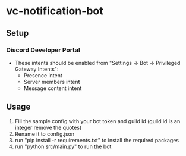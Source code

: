 # vc-notification-bot

## Setup

### Discord Developer Portal
- These intents should be enabled from "Settings -> Bot -> Privileged Gateway Intents":
  - Presence intent
  - Server members intent
  - Message content intent

## Usage
1. Fill the sample config with your bot token and guild id (guild id is an integer remove the quotes)
2. Rename it to config.json
3. run "pip install -r requirements.txt" to install the required packages
3. run "python src/main.py" to run the bot